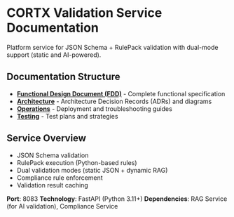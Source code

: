 # CORTX Validation Service Documentation

Platform service for JSON Schema + RulePack validation with dual-mode support (static and AI-powered).

## Documentation Structure

- **[Functional Design Document (FDD)](./VALIDATION_FDD.md)** - Complete functional specification
- **[Architecture](./architecture/)** - Architecture Decision Records (ADRs) and diagrams
- **[Operations](./operations/)** - Deployment and troubleshooting guides
- **[Testing](./testing/)** - Test plans and strategies

## Service Overview

- JSON Schema validation
- RulePack execution (Python-based rules)
- Dual validation modes (static JSON + dynamic RAG)
- Compliance rule enforcement
- Validation result caching

**Port**: 8083
**Technology**: FastAPI (Python 3.11+)
**Dependencies**: RAG Service (for AI validation), Compliance Service
